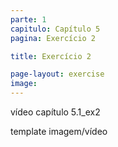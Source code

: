 ```yaml
---
parte: 1
capitulo: Capítulo 5
pagina: Exercício 2

title: Exercício 2

page-layout: exercise
image:
---
```


vídeo capítulo 5.1_ex2

template imagem/vídeo
